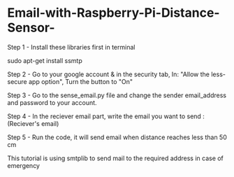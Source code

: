 # Email-with-Raspberry-Pi-Distance-Sensor-

Step 1 - Install these libraries first  in terminal

sudo apt-get install ssmtp

Step 2 - Go to your google account & in the security tab, In: "Allow the less-secure app option", Turn the button to "On"

Step 3 - Go to the sense_email.py file and change the sender email_address and password to your account.

Step 4 - In the reciever email part, write the email you want to send : (Reciever's email)

Step 5 - Run the code, it will send email when distance reaches less than 50 cm

This tutorial is using smtplib to send mail to the required address in case of emergency
